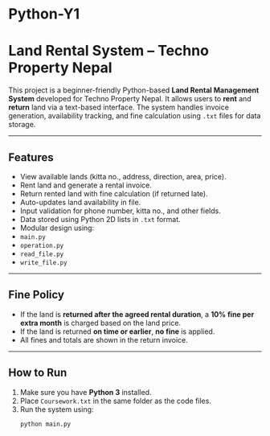 # Python-Y1
# Land Rental System – Techno Property Nepal

This project is a beginner-friendly Python-based **Land Rental Management System** developed for Techno Property Nepal. It allows users to **rent** and **return** land via a text-based interface. The system handles invoice generation, availability tracking, and fine calculation using `.txt` files for data storage.

---

## Features

-  View available lands (kitta no., address, direction, area, price).
-  Rent land and generate a rental invoice.
-  Return rented land with fine calculation (if returned late).
-  Auto-updates land availability in file.
-  Input validation for phone number, kitta no., and other fields.
-  Data stored using Python 2D lists in `.txt` format.
-  Modular design using:
  - `main.py`
  - `operation.py`
  - `read_file.py`
  - `write_file.py`

---

##  Fine Policy

- If the land is **returned after the agreed rental duration**, a **10% fine per extra month** is charged based on the land price.
- If the land is returned **on time or earlier**, **no fine** is applied.
- All fines and totals are shown in the return invoice.

---

## How to Run

1. Make sure you have **Python 3** installed.
2. Place `Coursework.txt` in the same folder as the code files.
3. Run the system using:
   ```bash
   python main.py
